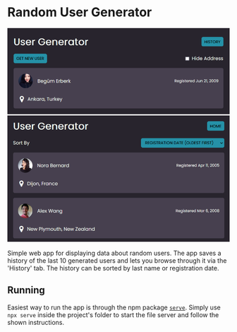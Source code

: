 # Random User Generator

![Home Screen](screenshot-home.png)
![History Screen](screenshot-history.png)

Simple web app for displaying data about random users. The app saves a history of the last 10 generated users and lets you browse through it via the 'History' tab. The history can be sorted by last name or registration date.

## Running
Easiest way to run the app is through the npm package [`serve`](https://www.npmjs.com/package/serve). Simply use `npx serve` inside the project's folder to start the file server and follow the shown instructions.
